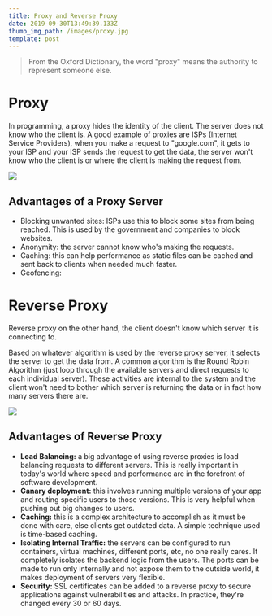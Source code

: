 ```yaml
---
title: Proxy and Reverse Proxy
date: 2019-09-30T13:49:39.133Z
thumb_img_path: /images/proxy.jpg
template: post
---
```

> From the Oxford Dictionary, the word "proxy" means the authority to represent someone else.

# **Proxy**

In programming, a proxy hides the identity of the client. The server does not know who the client is. A good example of proxies are ISPs (Internet Service Providers), when you make a request to "google.com", it gets to your ISP and your ISP sends the request to get the data, the server won't know who the client is or where the client is making the request from.

![](/images/screenshot-2019-09-30-at-4.14.07-pm.png)

## Advantages of a Proxy Server

* Blocking unwanted sites: ISPs use this to block some sites from being reached. This is used by the government and companies to block websites.
* Anonymity: the server cannot know who's making the requests.
* Caching: this can help performance as static files can be cached and sent back to clients when needed much faster.
* Geofencing: 

# Reverse Proxy

Reverse proxy on the other hand, the client doesn't know which server it is connecting to.

Based on whatever algorithm is used by the reverse proxy server, it selects the server to get the data from. A common algorithm is the Round Robin Algorithm (just loop through the available servers and direct requests to each individual server). These activities are internal to the system and the client won't need to bother which server is returning the data or in fact how many servers there are.

![](/images/reverse_proxy.png)

## Advantages of Reverse Proxy

* **Load Balancing:** a big advantage of using reverse proxies is load balancing requests to different servers. This is really important in today's world where speed and performance are in the forefront of software development.
* **Canary deployment:** this involves running multiple versions of your app and routing specific users to those versions. This is very helpful when pushing out big changes to users.
* **Caching:** this is a complex architecture to accomplish as it must be done with care, else clients get outdated data. A simple technique used is time-based caching.
* **Isolating Internal Traffic:** the servers can be configured to run containers, virtual machines, different ports, etc, no one really cares. It completely isolates the backend logic from the users. The ports can be made to run only internally and not expose them to the outside world, it makes deployment of servers very flexible.
* **Security:** SSL certificates can be added to a reverse proxy to secure applications against vulnerabilities and attacks. In practice, they're changed every 30 or 60 days.
